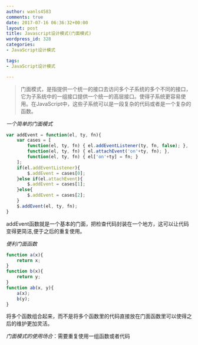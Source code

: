 ```yaml
---
author: wanls4583
comments: true
date: 2017-07-16 06:36:32+00:00
layout: post
title: Javascript设计模式(门面模式)
wordpress_id: 328
categories:
- JavaScript设计模式

tags:
- JavaScript设计模式

---
```


>门面模式，是指提供一个统一的接口去访问多个子系统的多个不同的接口，它为子系统中的一组接口提供一个统一的高层接口。使得子系统更容易使用。在JavaScript中，这些子系统可以是一段复杂的代码或者是一个复杂的函数。

*一个简单的门面模式*
```javascript
var addEvent = function(el, ty, fn){
    var cases = [
        function(el, ty, fn) { el.addEventListener(ty, fn, false); },
        function(el, ty, fn) { el.attachEvent('on'+ty, fn); },
        function(el, ty, fn) { el['on'+ty] = fn; }
    ];
    if(el.addEventListener){
        $.addEvent = cases[0];
    }else if(el.attachEvent){
        $.addEvent = cases[1];
    }else{
        $.addEvent = cases[2];
    }
    $.addEvent(el, ty, fn);
}
```
addEvent函数就是一个基本的门面，把检查代码封装在一个地方，这可以让代码变得更简洁,便于之后的重复使用。

*便利门面函数*
```javascript
function a(x){
    return x;
}
function b(x){
    return y;
}
function ab(x, y){
    a(x);
    b(y);
}
```
将多个函数组合起来，而不是将多个函数里的代码直接放在门面函数里可以使得之后的维护更加灵活。

*门面模式的使用场合*：需要重复使用一组函数或者代码

